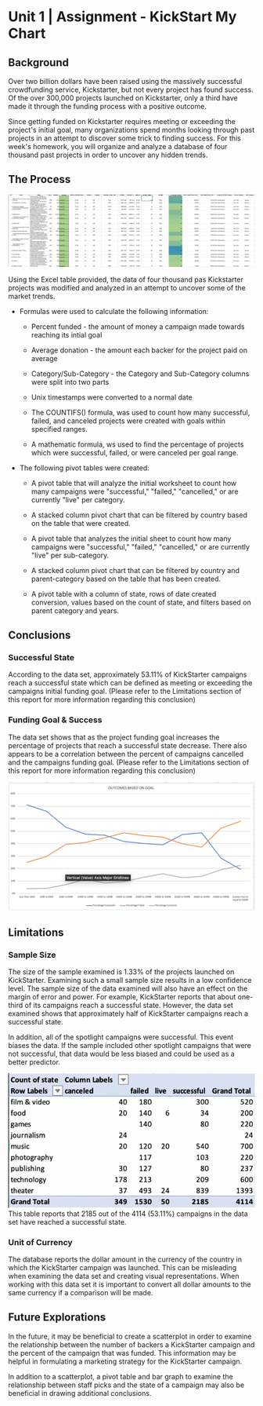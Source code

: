 # Unit 1 | Assignment - KickStart My Chart

## Background

Over two billion dollars have been raised using the massively successful crowdfunding service, Kickstarter, but not every project has found success. Of the over 300,000 projects launched on Kickstarter, only a third have made it through the funding process with a positive outcome.

Since getting funded on Kickstarter requires meeting or exceeding the project's initial goal, many organizations spend months looking through past projects in an attempt to discover some trick to finding success. For this week's homework, you will organize and analyze a database of four thousand past projects in order to uncover any hidden trends.

## The Process

![Kickstarter Table](Images/FullTable.PNG)

Using the Excel table provided, the data of four thousand pas Kickstarter projects was modified and analyzed in an attempt to uncover some of the market trends.

* Formulas were used to calculate the following information:
  * Percent funded - the amount of money a campaign made towards reaching its intial goal

  * Average donation - the amount each backer for the project paid on average 

  * Category/Sub-Category - the Category and Sub-Category columns were split into two parts

  * Unix timestamps were converted to a normal date 

  * The COUNTIFS() formula, was used to count how many successful, failed, and canceled projects were created with goals within specified ranges. 

  * A mathematic formula, ws used to find the percentage of projects which were successful, failed, or were canceled per goal range.

* The following pivot tables were created:
  * A pivot table that will analyze the initial worksheet to count how many campaigns were "successful," "failed," "cancelled," or are currently "live" per category.

  * A stacked column pivot chart that can be filtered by country based on the table that were created.

  * A pivot table that analyzes the initial sheet to count how many campaigns were "successful," "failed," "cancelled," or are currently "live" per sub-category.

  * A stacked column pivot chart that can be filtered by country and parent-category based on the table that has been created.

  * A pivot table with a column of state, rows of date created conversion, values based on the count of state, and filters based on parent category and years.


## Conclusions

### Successful State
According to the data set, approximately 53.11% of KickStarter campaigns reach a successful state which can be defined as meeting or exceeding the campaigns initial funding goal. (Please refer to the Limitations section of this report for more information regarding this conclusion)

### Funding Goal & Success
The data set shows that as the project funding goal increases the percentage of projects that reach a successful state decrease.  There also appears to be a correlation between the percent of campaigns cancelled and the campaigns funding goal. (Please refer to the Limitations section of this report for more information regarding this conclusion)

![Figure 1: Outcomes Based on Funding Goal](Images/Output_Fig1.png)

## Limitations

### Sample Size
The size of the sample examined is 1.33% of the projects launched on KickStarter.  Examining such a small sample size results in a low confidence level.  The sample size of the data examined will also have an effect on the margin of error and power.  For example, KickStarter reports that about one-third of its campaigns reach a successful state.  However, the data set examined shows that approximately half of KickStarter campaigns reach a successful state.

In addition, all of the spotlight campaigns were successful.  This event biases the data.  If the sample included other spotlight campaigns that were not successful, that data would be less biased and could be used as a better predictor.

![Figure 2: State of KickStart Campaigns by Category](Images/Output_Fig2.png)
This table reports that 2185 out of the 4114 (53.11%) campaigns in the data set have reached a successful state.

### Unit of Currency
The database reports the dollar amount in the currency of the country in which the KickStarter campaign was launched.  This can be misleading when examining the data set and creating visual representations.  When working with this data set it is important to convert all dollar amounts to the same currency if a comparison will be made.

## Future Explorations

In the future, it may be beneficial to create a scatterplot in order to examine the relationship between the number of backers a KickStarter campaign and the percent of the campaign that was funded.  This information may be helpful in formulating a marketing strategy for the KickStarter campaign.  

In addition to a scatterplot, a pivot table and bar graph to examine the relationship between staff picks and the state of a campaign may also be beneficial in drawing additional conclusions.



